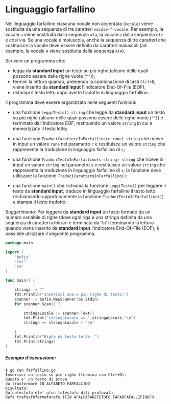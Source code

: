 # Linguaggio farfallino

Nel linguaggio farfallino ciascuna vocale non accentata (`vocale`) viene sostituita da una sequenza di tre caratteri `vocale-f-vocale`. Per esempio, la vocale `a` viene sostituita dalla sequenza `afa`, la vocale `e` dalla sequenza `efe` e così via. Se una vocale è maiuscola, anche la sequenza di tre caratteri che sostituisce la vocale deve essere definita da caratteri maiuscoli (ad esempio, la vocale `A` viene sostituita dalla sequenza `AFA`).

Scrivere un programma che: 
* legga da **standard input** un testo su più righe (alcune delle quali possono essere delle righe vuote (`""`));
* termini la lettura quando, premendo la combinazione di tasti `Ctrl+D`, viene inserito da **standard input** l'indicatore End-Of-File (EOF);
* ristampi il testo letto dopo averlo tradotto in linguaggio farfallino.

Il programma deve essere organizzato nelle seguenti funzioni:
* una funzione `LeggiTesto() string` che legge da **standard input** un testo su più righe (alcune delle quali possono essere delle righe vuote (`""`)) e terminato dall'indicatore EOF, restituendo un valore `string` in cui è memorizzato il testo letto;

* una funzione `TraduciCarattereInFarfallino(c rune) string` che riceve in input un valore `rune` nel parametro `c` e restituisce un valore `string` che rappresenta la traduzione in linguaggio farfallino di `c`;

* una funzione `TraduciTestoInFarfallino(s string) string` che riceve in input un valore `string` nel parametro `s` e restituisce un valore `string` che rappresenta la traduzione in linguaggio farfallino di `s`; la funzione deve utilizzare la funzione `TraduciCarattereInFarfallino()`;
* una funzione `main()` che richiama la funzione `LeggiTesto()` per leggere il testo da **standard input**, traduce in linguaggio farfallino il testo letto (richiamando opportunamente la funzione `TraduciTestoInFarfallino()`) e stampa il testo tradotto.

*Suggerimento:* Per leggere da **standard input** un testo formato da un numero variabile di righe (dove ogni riga è una stringa definita da una sequenza di caratteri arbitrari e terminata da '\n') terminando la lettura quando viene inserito da **standard input** l'indicatore End-Of-File (EOF), è possibile utilizzare il seguente programma.

```go
package main

import (
	"bufio"
	"fmt"
	"os"
)

func main() {

	stringa := ""
	fmt.Println("Inserisci una o più righe di testo:")
	scanner := bufio.NewScanner(os.Stdin)
	for scanner.Scan() {

		stringaLocale := scanner.Text()
		fmt.Print("stringaLocale == ",stringaLocale,"\n")
		stringa += stringaLocale + "\n"

	}
	fmt.Println("Righe di testo lette: ")
	fmt.Print(stringa)
}
```

##### Esempio d'esecuzione:

```text
$ go run farfallino.go 
Inserisci un testo su più righe (termina con Ctrl+D):
Questo e' un testo di prova
da trasformare IN ALFABETO FARFALLINO
Risultato:
Qufuefestofo efe' ufun tefestofo difi profovafa
dafa trafasfoformafarefe IFIN AFALFAFABEFETOFO FAFARFAFALLIFINOFO
```
